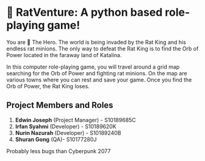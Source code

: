 # 🐀 RatVenture: A python based role-playing game!

You are 👑 The Hero. The world is being invaded by the Rat King and his endless rat minions. The only way to defeat the Rat King is to find the Orb of Power located in the faraway land of Katalina.

In this computer role-playing game, you will travel around a grid map searching for the Orb of Power and fighting rat minions. On the map are various towns where you can rest and save your game. Once you find the Orb of Power, the Rat King loses.

## Project Members and Roles

1. **Edwin Joseph** (Project Manager) - S10189685C
2. **Irfan Syahmi** (Developer) - S10189620K
3. **Nurin Nazurah** (Developer) - S10189240B
4. **Shuran Gong** (QA)- S10177280J

Probably less bugs than Cyberpunk 2077
